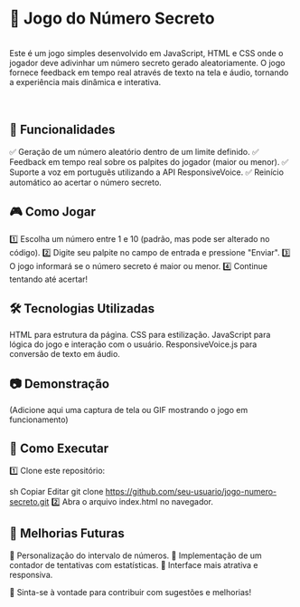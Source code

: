 # 🎲 Jogo do Número Secreto
<br>
Este é um jogo simples desenvolvido em JavaScript, HTML e CSS onde o jogador deve adivinhar um número secreto gerado aleatoriamente. O jogo fornece feedback em tempo real através de texto na tela e áudio, tornando a experiência mais dinâmica e interativa.
<br><br><br>

## 🚀 Funcionalidades

✅ Geração de um número aleatório dentro de um limite definido.
✅ Feedback em tempo real sobre os palpites do jogador (maior ou menor).
✅ Suporte a voz em português utilizando a API ResponsiveVoice.
✅ Reinício automático ao acertar o número secreto.


## 🎮 Como Jogar

1️⃣ Escolha um número entre 1 e 10 (padrão, mas pode ser alterado no código).
2️⃣ Digite seu palpite no campo de entrada e pressione "Enviar".
3️⃣ O jogo informará se o número secreto é maior ou menor.
4️⃣ Continue tentando até acertar!


## 🛠️ Tecnologias Utilizadas

HTML para estrutura da página.
CSS para estilização.
JavaScript para lógica do jogo e interação com o usuário.
ResponsiveVoice.js para conversão de texto em áudio.


## 📷 Demonstração

(Adicione aqui uma captura de tela ou GIF mostrando o jogo em funcionamento)


## 🔗 Como Executar

1️⃣ Clone este repositório:

sh
Copiar
Editar
git clone https://github.com/seu-usuario/jogo-numero-secreto.git
2️⃣ Abra o arquivo index.html no navegador.


## 📌 Melhorias Futuras

🔹 Personalização do intervalo de números.
🔹 Implementação de um contador de tentativas com estatísticas.
🔹 Interface mais atrativa e responsiva.

📢 Sinta-se à vontade para contribuir com sugestões e melhorias!

